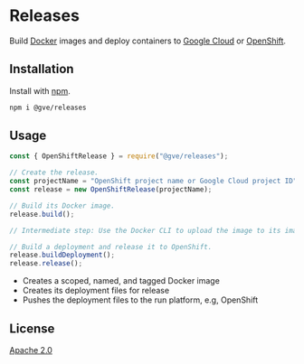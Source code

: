 # Releases

Build [Docker](https://www.docker.com/) images and deploy containers to [Google Cloud](https://cloud.google.com/) or [OpenShift](https://www.openshift.com/).

## Installation

Install with [npm](https://www.npmjs.com/).

```bash
npm i @gve/releases
```

## Usage

```js
const { OpenShiftRelease } = require("@gve/releases");

// Create the release.
const projectName = "OpenShift project name or Google Cloud project ID";
const release = new OpenShiftRelease(projectName);

// Build its Docker image.
release.build();

// Intermediate step: Use the Docker CLI to upload the image to its image repository.

// Build a deployment and release it to OpenShift.
release.buildDeployment();
release.release();
```

- Creates a scoped, named, and tagged Docker image
- Creates its deployment files for release
- Pushes the deployment files to the run platform, e.g, OpenShift

## License

[Apache 2.0](https://choosealicense.com/licenses/apache-2.0/)

